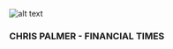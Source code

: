 ![alt text](https://images.prismic.io/ip-about-us/17b6c9ac-7097-40fd-8f34-2f7117fd646b_aboutus-FT.jpg?auto=compress,format "Logo Title Text ")


### CHRIS PALMER - FINANCIAL TIMES

